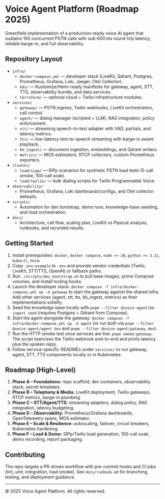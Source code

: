 # Voice Agent Platform (Roadmap 2025)

Greenfield implementation of a production-ready voice AI agent that sustains 100 concurrent PSTN calls with sub-600 ms round-trip latency, reliable barge-in, and full observability.

## Repository Layout
- `infra/`
   - `docker-compose.yml` — developer stack (LiveKit, Qdrant, Postgres, Prometheus, Grafana, Loki, Jaeger, Otel Collector).
   - `k8s/` — Kustomize/Helm-ready manifests for gateway, agent, STT, TTS, observability bundle, and data services.
   - `terraform/` — optional cloud + Twilio infrastructure modules.
- `services/`
   - `gateway/` — PSTN ingress, Twilio webhooks, LiveKit orchestration, call control.
   - `agent/` — dialog manager (scripted + LLM), RAG integration, policy enforcement.
   - `stt/` — streaming speech-to-text adapter with VAD, partials, and latency metrics.
   - `tts/` — low-latency text-to-speech streaming with barge-in aware playback.
   - `kb_ingest/` — document ingestion, embeddings, and Qdrant writers.
   - `metrics/` — MOS estimators, RTCP collectors, custom Prometheus exporters.
- `clients/`
   - `load/sipp/` — SIPp scenarios for synthetic PSTN load tests (5-call smoke, 100-call soak).
   - `load/twilio/` — bulk dialing scripts for Twilio Programmable Voice.
- `observability/`
   - Prometheus, Grafana, Loki dashboards/configs, and Otel collector defaults.
- `scripts/`
   - Automation for dev bootstrap, demo runs, knowledge-base seeding, and load orchestration.
- `docs/`
   - Architecture, call flow, scaling plan, LiveKit vs Pipecat analysis, runbooks, and recorded results.

## Getting Started
1. Install prerequisites: `docker`, `docker compose`, `node >= 20`, `python >= 3.11`, `kubectl`, `helm`.
2. Copy `.env.example` to `.env` and provide vendor credentials (Twilio, LiveKit, STT/TTS, OpenAI) or fallback paths.
3. Run `./scripts/dev_bootstrap.sh` to pull base images, prime Compose volumes, and install tooling hooks.
4. Launch the developer stack: `docker compose -f infra/docker-compose.yml up -d gateway` to start the gateway against the shared infra. Add other services (agent, stt, tts, kb_ingest, metrics) as their implementations solidify.
5. Seed the knowledge base locally with `pnpm --filter @voice-agent/kb-ingest seed` (requires Postgres + Qdrant from Compose).
6. Start the agent alongside the gateway: `docker compose -f infra/docker-compose.yml up -d agent` (or run both via `pnpm --filter @voice-agent/agent dev` and `pnpm --filter @voice-agent/gateway dev`).
7. Run the HTTP smoke test once services are live: `pnpm smoke:gateway`. The script exercises the Twilio webhook end-to-end and prints latency plus the spoken reply.
8. Follow service-specific READMEs under `services/` to run gateway, agent, STT, TTS components locally or in Kubernetes.

## Roadmap (High-Level)
1. **Phase A – Foundations:** repo scaffold, dev containers, observability stack, secret templates.
2. **Phase B – Telephony & Media:** LiveKit deployment, Twilio gateways, RTCP metrics, barge-in plumbing.
3. **Phase C – STT/Agent/TTS:** streaming adapters, dialog policy, RAG integration, latency budgeting.
4. **Phase D – Observability:** Prometheus/Grafana dashboards, OpenTelemetry spans, MOS estimator.
5. **Phase E – Scale & Resilience:** autoscaling, failover, circuit breakers, Kubernetes hardening.
6. **Phase F – Load & Demo:** SIPp/Twilio load generation, 100-call soak, demo recording, report packaging.

## Contributing
The repo targets a PR-driven workflow with pre-commit hooks and CI jobs (lint, unit, integration, load smoke). See `docs/runbook.md` for branching, testing, and deployment guidance.

---
© 2025 Voice Agent Platform. All rights reserved.
